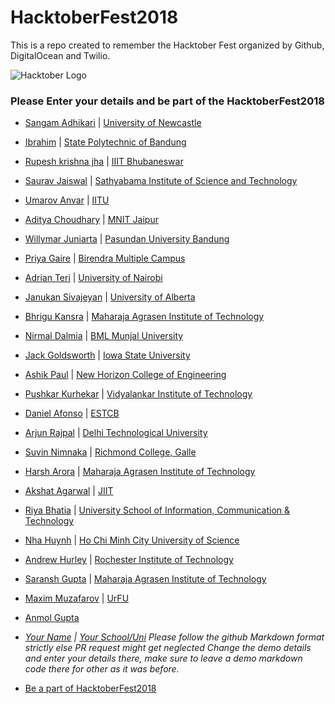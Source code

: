 # HacktoberFest2018
This is a repo created to remember the Hacktober Fest organized by Github, DigitalOcean and Twilio.


![Hacktober Logo ](https://raw.githubusercontent.com/asangam/HacktoberFest2018/master/hacktober_log.png)

### Please Enter your details and be part of the HacktoberFest2018

* [Sangam Adhikari](http://github.com/asangam) | [University of Newcastle](https://www.newcastle.edu.au/)
* [Ibrahim](http://github.com/ibrdrahim) | [State Polytechnic of Bandung](https://www.polban.ac.id/)
* [Rupesh krishna jha](https://github.com/Rupeshiya) | [IIIT Bhubaneswar](https://www.iiit-bh.ac.in/)
* [Saurav Jaiswal](https://github.com/sauravjaiswalsj) | [Sathyabama Institute of Science and Technology](http://www.sathyabama.ac.in/)
* [Umarov Anvar](https://github.com/arpanetus) | [IITU](http://iitu.kz/)
* [Aditya Choudhary](https://github.com/adich23) | [MNIT Jaipur](http://mnit.ac.in/)
* [Willymar Juniarta](https://github.com/juniarta) | [Pasundan University Bandung](http://www.unpas.ac.id/)
* [Priya Gaire](http://github.com/priyagaire) | [Birendra Multiple Campus](http://bmc.edu.np/)
* [Adrian Teri](https://github.com/Adrianteri) | [University of Nairobi](https://sci.uonbi.ac.ke)
* [Janukan Sivajeyan](http://github.com/janukan) | [University of Alberta](https://www.youruniurl/)
* [Bhrigu Kansra](https://github.com/kinetickansra) | [Maharaja Agrasen Institute of Technology](https://www.mait.ac.in)
* [Nirmal Dalmia](https://github.com/nirmaldalmia) | [BML Munjal University](https://www.bml.edu.in)
* [Jack Goldsworth](http://github.com/jackgoldsworth) | [Iowa State University](http://iastate.edu)
* [Ashik Paul](https://github.com/Ashikpaul) | [New Horizon College of Engineering](http://newhorizonindia.edu/nhengineering)
* [Pushkar Kurhekar](https://github.com/pshkrh) | [Vidyalankar Institute of Technology](http://vit.edu.in/)
* [Daniel Afonso](https://github.com/danieljcafonso) | [ESTCB](http://est.ipcb.pt)
* [Arjun Rajpal](https://github.com/arjunrajpal) | [Delhi Technological University](http://dtu.ac.in/)
* [Suvin Nimnaka](http://github.com/suvink) | [Richmond College, Galle](https://www.richmondcollege.lk)
* [Harsh Arora](http://github.com/aroraharsh010) | [Maharaja Agrasen Institute of Technology](https://www.mait.ac.in)
* [Akshat Agarwal](https://github.com/hiiakku) | [JIIT](http://www.jiit.ac.in/)
* [Riya Bhatia](https://github.com/riyabhatia26) | [University School of Information, Communication & Technology](http://ipu.ac.in/usict/)
* [Nha Huynh](https://github.com/thanhnha1103) | [Ho Chi Minh City University of Science](https://www.hcmus.edu.vn)
* [Andrew Hurley](https://github.com/hurleyandrew) | [Rochester Institute of Technology](https://www.rit.edu/programs/new-media-design-bfa)
* [Saransh Gupta](http://github.com/gupta-saransh) | [Maharaja Agrasen Institute of Technology](https://www.mait.ac.in/)
* [Maxim Muzafarov](https://github.com/m-messiah) | [UrFU](https://urfu.ru)
* [Anmol Gupta](https://github.com/hello-anmol)
* *[Your Name](http://yourgithuburl) | [Your School/Uni](https://www.youruniurl/)*
*Please follow the github Markdown format strictly else PR request might get neglected*
*Change the demo details and enter your details there, make sure to leave a demo markdown code there for other as it was before.*

* [Be a part of HacktoberFest2018](https://hacktoberfest.digitalocean.com/)
